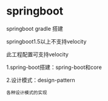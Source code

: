 # springboot
springboot gradle 搭建

springboot1.5以上不支持velocity

此工程配置可支持velocity

1.spring-boot搭建：spring-boot和core

2.设计模式：design-pattern

    各种设计模式的实现
